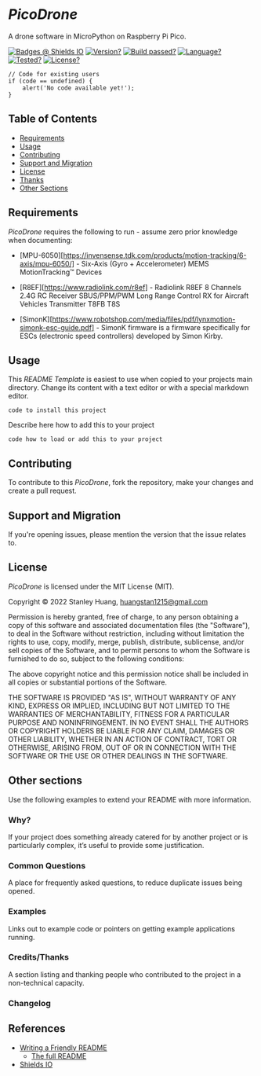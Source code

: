 # _PicoDrone_
A drone software in MicroPython on Raspberry Pi Pico.

[![Badges @ Shields IO][shield-badges]][shields]
[![Version?][shield-version]][shields]
[![Build passed?][shield-build]][shields]
[![Language?][shield-markdown]][shields]
[![Tested?][shield-tested]][shields]
[![License?][shield-license]][shields]

    // Code for existing users 
    if (code == undefined) {
        alert('No code available yet!');
    }

## Table of Contents

- [Requirements](#requirements)
- [Usage](#usage)
- [Contributing](#contributing)
- [Support and Migration](#support-and-migration)
- [License](#license)
- [Thanks](#thanks)
- [Other Sections](#other-sections)

## Requirements

_PicoDrone_ requires the following to run - assume zero prior knowledge when documenting:

- [MPU-6050][https://invensense.tdk.com/products/motion-tracking/6-axis/mpu-6050/] - Six-Axis (Gyro + Accelerometer) MEMS MotionTracking™ Devices

- [R8EF][https://www.radiolink.com/r8ef] - Radiolink R8EF 8 Channels 2.4G RC Receiver SBUS/PPM/PWM Long Range Control RX for Aircraft Vehicles Transmitter T8FB T8S 
- [SimonK][https://www.robotshop.com/media/files/pdf/lynxmotion-simonk-esc-guide.pdf] - SimonK firmware is a firmware specifically for ESCs (electronic speed controllers) developed by
Simon Kirby.

## Usage

This _README Template_ is easiest to use when copied to your projects main directory. Change its content with a text editor or with a special markdown editor.

    code to install this project

Describe here how to add this to your project 

    code how to load or add this to your project

## Contributing

To contribute to this _PicoDrone_, fork the repository, make your changes and create a pull request.

## Support and Migration

If you're opening issues, please mention the version that the issue relates to. 

## License

_PicoDrone_ is licensed under the  MIT License (MIT).

Copyright © 2022 Stanley Huang, huangstan1215@gmail.com

Permission is hereby granted, free of charge, to any person obtaining a copy of this software and associated documentation files (the "Software"), to deal in the Software without restriction, including without limitation the rights to use, copy, modify, merge, publish, distribute, sublicense, and/or sell copies of the Software, and to permit persons to whom the Software is furnished to do so, subject to the following conditions:

The above copyright notice and this permission notice shall be included in all copies or substantial portions of the Software.

THE SOFTWARE IS PROVIDED "AS IS", WITHOUT WARRANTY OF ANY KIND, EXPRESS OR IMPLIED, INCLUDING BUT NOT LIMITED TO THE WARRANTIES OF MERCHANTABILITY, FITNESS FOR A PARTICULAR PURPOSE AND NONINFRINGEMENT. IN NO EVENT SHALL THE AUTHORS OR COPYRIGHT HOLDERS BE LIABLE FOR ANY CLAIM, DAMAGES OR OTHER LIABILITY, WHETHER IN AN ACTION OF CONTRACT, TORT OR OTHERWISE, ARISING FROM, OUT OF OR IN CONNECTION WITH THE SOFTWARE OR THE USE OR OTHER DEALINGS IN THE SOFTWARE.

## Other sections

Use the following examples to extend your README with more information.

### Why?

If your project does something already catered for by another project or is particularly complex, it’s useful to provide some justification.

### Common Questions

A place for frequently asked questions, to reduce duplicate issues being opened.

### Examples

Links out to example code or pointers on getting example applications running.

### Credits/Thanks

A section listing and thanking people who contributed to the project in a non-technical capacity.

### Changelog


## References

- [Writing a Friendly README][friendly-readme]
    - [The full README][full-readme]
- [Shields IO][shields]



[friendly-readme]: https://rowanmanning.com/posts/writing-a-friendly-readme/
[full-readme]:     https://gist.github.com/rowanmanning/77f31b2392dda1b58674#file-readme-md
[markdown]:        https://en.wikipedia.org/wiki/Markdown
[shields]:         https://shields.io/
[shield-badges]:   https://img.shields.io/badge/badges-@Shields%20IO-ff69b4.svg
[shield-version]:  https://img.shields.io/badge/version-1.0-blue.svg
[shield-build]:    https://img.shields.io/badge/build-passed-brightgreen.svg
[shield-markdown]: https://img.shields.io/badge/markdown-1.0.1-blue.svg
[shield-tested]:   https://img.shields.io/badge/tested-true-brightgreen.svg
[shield-license]:  https://img.shields.io/badge/license-MIT-blue.svg
